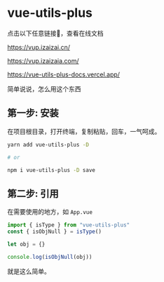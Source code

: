 # vue-utils-plus

点击以下任意链接🔗，查看在线文档

https://vup.izaizai.cn/

https://vup.izaizaia.com/

https://vue-utils-plus-docs.vercel.app/


简单说说，怎么用这个东西

## 第一步: 安装

在项目根目录，打开终端，复制粘贴，回车，一气呵成。

```sh
yarn add vue-utils-plus -D

# or

npm i vue-utils-plus -D save
```

## 第二步: 引用

在需要使用的地方，如 `App.vue`

```javascript
import { isType } from "vue-utils-plus"
const { isObjNull } = isType()

let obj = {}

console.log(isObjNull(obj))
```

就是这么简单。
